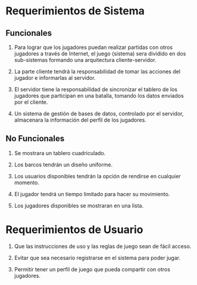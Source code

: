 # Requerimientos de Sistema

## Funcionales

1. Para lograr que los jugadores puedan realizar partidas con otros jugadores a través de Internet, el juego (sistema) sera dividido en dos sub-sistemas formando una arquitectura cliente-servidor.

2. La parte cliente tendrá la responsabilidad de tomar las acciones del jugador e informarlas al servidor.

3. El servidor tiene la responsabilidad de sincronizar el tablero de los jugadores que participan en una batalla, tomando los datos enviados por el cliente.

4. Un sistema de gestión de bases de datos, controlado por el servidor, almacenara la información del perfil de los jugadores.

## No Funcionales

1. Se mostrara un tablero cuadriculado.

2. Los barcos tendrán un diseño uniforme.

3. Los usuarios disponibles tendrán la opción de rendirse en cualquier momento.

4. El jugador tendrá un tiempo limitado para hacer su movimiento.

5. Los jugadores disponibles se mostraran en una lista.

# Requerimientos de Usuario

1. Que las instrucciones de uso y las reglas de juego sean de fácil acceso.

2. Evitar que sea necesario registrarse en el sistema para poder jugar.

3. Permitir tener un perfil de juego que pueda compartir con otros jugadores.
